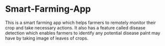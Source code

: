# Smart-Farming-App
This is a smart farming app which helps farmers to remotely monitor their crop and take necessary actions. It also has a feature called disease detection which enables farmers to identify any potential disease palnt may have by taking image of leaves of crops.
